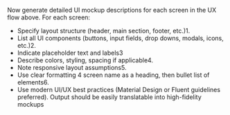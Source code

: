 Now generate detailed UI mockup descriptions for each screen in the UX flow above.
For each screen:

- Specify layout structure (header, main section, footer, etc.)1.
- List all UI components (buttons, input fields, drop downs, modals, icons, etc.)2.
- Indicate placeholder text and labels3
- Describe colors, styling, spacing if applicable4.
- Note responsive layout assumptions5.
- Use clear formatting 4 screen name as a heading, then bullet list of elements6.
- Use modern UI/UX best practices (Material Design or Fluent guidelines preferred).
  Output should be easily translatable into high-fidelity mockups
